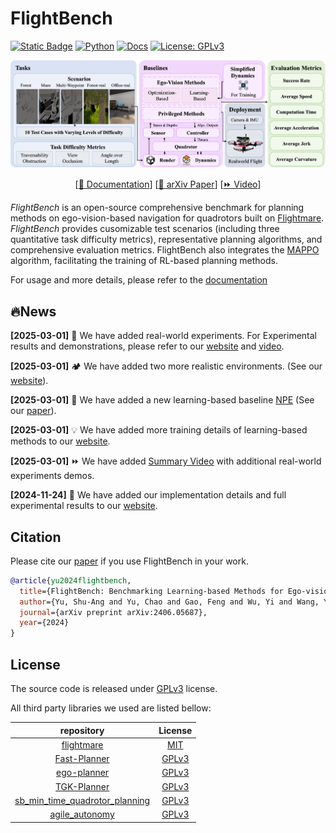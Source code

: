 # FlightBench
[![Static Badge](https://img.shields.io/badge/flightmare-red)](https://github.com/uzh-rpg/flightmare)
[![Python](https://img.shields.io/badge/python-3.8-yellow.svg)](https://docs.python.org/3.8/whatsnew/3.7.html)
[![Docs](https://img.shields.io/badge/docs-passing-brightgreen.svg)](https://thu-uav.github.io/FlightBench/)
[![License: GPLv3](https://img.shields.io/badge/License-GPL%20v3-blue.svg)](https://www.gnu.org/licenses/)


![Overview of FlightBench](docs/overview.jpg)

<font><div align='center' > [[📖 Documentation](https://thu-uav.github.io/FlightBench/)]  [[📜 arXiv Paper](https://arxiv.org/abs/2406.05687)] [[⏩ Video](https://youtu.be/JxjMlrH4KZI)] </div> </font>

*FlightBench* is an open-source comprehensive benchmark for planning methods on ego-vision-based navigation for quadrotors built on [Flightmare](https://github.com/uzh-rpg/flightmare). *FlightBench* provides cusomizable test scenarios (including three quantitative task difficulty metrics), representative planning algorithms, and comprehensive evaluation metrics. FlightBench also integrates the [MAPPO](https://github.com/marlbenchmark/on-policy) algorithm, facilitating the training of RL-based planning methods.

For usage and more details, please refer to the [documentation](https://thu-uav.github.io/FlightBench/)

## 🔥News
**[2025-03-01]** 🚁 We have added real-world experiments. For Experimental results and demonstrations, please refer to our [website](https://thu-uav.github.io/FlightBench/) and [video]().

**[2025-03-01]** 🏕️ We have added two more realistic environments. (See our [website](https://thu-uav.github.io/FlightBench/)).

**[2025-03-01]** 📎 We have added a new learning-based baseline [NPE](https://github.com/zzzzzyh111/NonExpert-Guided-Visual-UAV-Navigation-Gazebo) (See our [paper](https://arxiv.org/abs/2406.05687)).

**[2025-03-01]** 💡 We have added more training details of learning-based methods to our [website](https://thu-uav.github.io/FlightBench/).

**[2025-03-01]** ⏩ We have added [Summary Video](https://youtu.be/JxjMlrH4KZI) with additional real-world experiments demos.

**[2024-11-24]** 🎁 We have added our implementation details and full experimental results to our [website](https://thu-uav.github.io/FlightBench/).

## Citation
Please cite our [paper](https://arxiv.org/abs/2406.05687) if you use FlightBench in your work.
```bibtex
@article{yu2024flightbench,
  title={FlightBench: Benchmarking Learning-based Methods for Ego-vision-based Quadrotors Navigation},
  author={Yu, Shu-Ang and Yu, Chao and Gao, Feng and Wu, Yi and Wang, Yu},
  journal={arXiv preprint arXiv:2406.05687},
  year={2024}
}
```

## License
The source code is released under [GPLv3](https://www.gnu.org/licenses/) license.

All third party libraries we used are listed bellow:

| repository | License |
|:---:|:---:|
| [flightmare](https://github.com/uzh-rpg/flightmare) | [MIT](https://mit-license.org/) |
| [Fast-Planner](https://github.com/HKUST-Aerial-Robotics/Fast-Planner) | [GPLv3](https://www.gnu.org/licenses/) |
| [ego-planner](https://github.com/ZJU-FAST-Lab/ego-planner) | [GPLv3](https://www.gnu.org/licenses/) |
| [TGK-Planner](https://github.com/ZJU-FAST-Lab/TGK-Planner) | [GPLv3](https://www.gnu.org/licenses/) |
| [sb_min_time_quadrotor_planning](https://github.com/uzh-rpg/sb_min_time_quadrotor_planning) | [GPLv3](https://www.gnu.org/licenses/) |
| [agile_autonomy](https://github.com/uzh-rpg/agile_autonomy) | [GPLv3](https://www.gnu.org/licenses/) |
